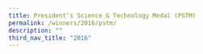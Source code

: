 ```yaml
---
title: President’s Science & Technology Medal (PSTM)
permalink: /winners/2016/pstm/
description: ""
third_nav_title: "2016"
---
```

